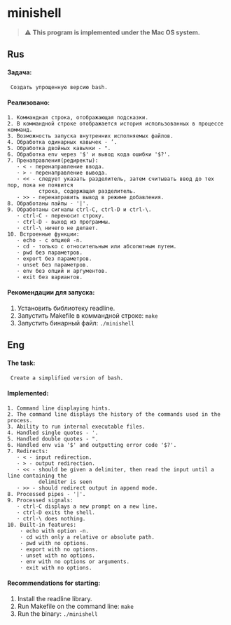 # minishell

> :warning: **This program is implemented under the Mac OS system.**

## Rus

#### Задача:
```
 Создать упрощенную версию bash.
```
#### Реализовано:
```
1. Коммандная строка, отображающая подсказки.
2. В коммандной строке отображается история использованных в процессе комманд.
3. Возможность запуска внутренних исполняемых файлов.
4. Обработка одинарных кавычек - ’.
5. Обработка двойных кавычки - ".
6. Обработка env через '$' и вывод кода ошибки '$?'.
7. Пренаправления(редиректы):
   · < - перенаправление ввода.
   · > - перенаправление вывода.
   · << - следует указать разделитель, затем считывать ввод до тех пор, пока не появится
          строка, содержащая разделитель.
   · >> - перенаправить вывод в режиме добавления.
8. Обработаны пайпы - '|'.
9. Обработаны сигналы ctrl-C, ctrl-D и ctrl-\.
   · ctrl-C - переносит строку.
   · ctrl-D - выход из программы.
   · ctrl-\ ничего не делает.
10. Встроенные функции:
   · echo - с опцией -n.
   · cd - только с относительным или абсолютным путем.
   · pwd без параметров.
   · export без параметров.
   · unset без параметров.
   · env без опций и аргументов.
   · exit без вариантов.
```
#### Рекомендации для запуска:
1. Установить библиотеку readline.
2. Запустить Makefile в коммандной строке: `make`
3. Запустить бинарный файл: `./minishell`

## Eng

#### The task:
```
 Create a simplified version of bash.
```
#### Implemented:
```
1. Command line displaying hints.
2. The command line displays the history of the commands used in the process.
3. Ability to run internal executable files.
4. Handled single quotes - '.
5. Handled double quotes - ".
6. Handled env via '$' and outputting error code '$?'.
7. Redirects:
   · < - input redirection.
   · > - output redirection.
   · << - should be given a delimiter, then read the input until a line containing the
          delimiter is seen
   · >> - should redirect output in append mode.
8. Processed pipes - '|'.
9. Processed signals:
   · ctrl-C displays a new prompt on a new line.
   · ctrl-D exits the shell.
   · ctrl-\ does nothing.
10. Built-in features:
    · echo with option -n.
    · cd with only a relative or absolute path.
    · pwd with no options.
    · export with no options.
    · unset with no options.
    · env with no options or arguments.
    · exit with no options.
```
#### Recommendations for starting:
1. Install the readline library.
2. Run Makefile on the command line: `make`
3. Run the binary: `./minishell`
